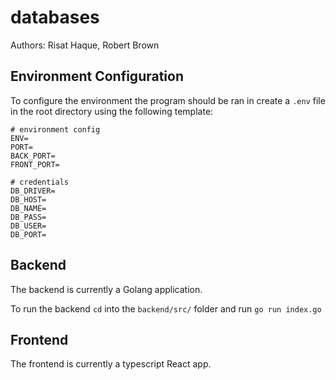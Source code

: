 # databases

Authors: Risat Haque, Robert Brown

## Environment Configuration

To configure the environment the program should be ran in create a `.env` file in the root directory using the following template:

```dotenv
# environment config
ENV=
PORT=
BACK_PORT=
FRONT_PORT=

# credentials
DB_DRIVER=
DB_HOST=
DB_NAME=
DB_PASS=
DB_USER=
DB_PORT=
```

## Backend

The backend is currently a Golang application.

To run the backend `cd` into the `backend/src/` folder and run `go run index.go`

## Frontend

The frontend is currently a typescript React app.